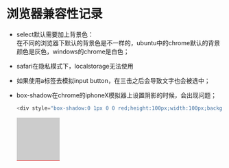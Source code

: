 # 浏览器兼容性记录
- select默认需要加上背景色：  
在不同的浏览器下默认的背景色是不一样的，ubuntu中的chrome默认的背景颜色是灰色，windows的chrome是白色；

- safari在隐私模式下，localstorage无法使用

- 如果使用a标签去模拟input button，在三击之后会导致文字也会被选中；

- box-shadow在chrome的iphoneX模拟器上设置阴影的时候，会出现问题；
  ``` javascript
  <div style="box-shadow:0 1px 0 0 red;height:100px;width:100px;background:#ccc;"></div>
  ```
  <div style="box-shadow:0 1px 0 0 red;height:100px;width:100px;background:#ccc;">
  </div>